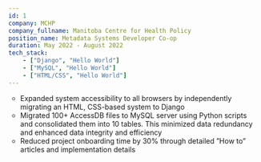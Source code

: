 ```yaml
---
id: 1
company: MCHP
company_fullname: Manitoba Centre for Health Policy
position_name: Metadata Systems Developer Co-op
duration: May 2022 - August 2022 
tech_stack:
    - ["Django", "Hello World"]
    - ["MySQL", "Hello World"]
    - ["HTML/CSS", "Hello World"]
---
```


<ul style="list-style-type: circle;">
<li> Expanded system accessibility to all browsers by independently migrating an HTML, CSS-based system to Django </li>
<li> Migrated 100+ AccessDB files to MySQL server using Python scripts and consolidated them into 10 tables. This minimized data redundancy and enhanced data integrity and efficiency </li>
<li> Reduced project onboarding time by 30% through detailed ”How to” articles and implementation details </li>
</ul>